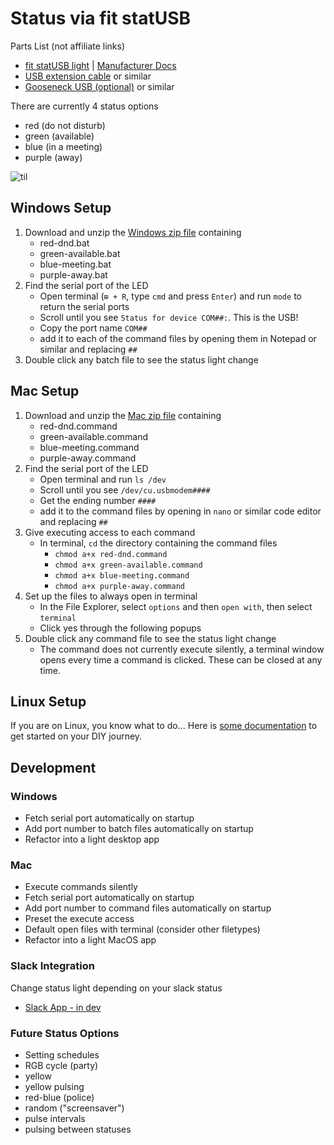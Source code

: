 # Status via fit statUSB
Parts List (not affiliate links)
- [fit statUSB light](https://www.amazon.com/gp/product/B07CKFLQ5V/ref=ox_sc_act_title_1?smid=A3J2VUK9571N8X&psc=1) | [Manufacturer Docs](http://fit-pc.com/wiki/index.php/Fit-statUSB)  
- [USB extension cable](https://www.amazon.com/gp/product/B097Q99K1P/ref=ox_sc_act_title_2?smid=A1HTDKRQ0FE20L&psc=1) or similar
- [Gooseneck USB (optional)](https://www.amazon.com/gp/product/B003PFBB4G/ref=ewc_pr_img_1?smid=A32IO94WFN2NEL&psc=1) or similar   
   
There are currently 4 status options    
- red (do not disturb)
- green (available)
- blue (in a meeting)
- purple (away)  
  
![til](./demo.gif)

## Windows Setup
1. Download and unzip the [Windows zip file](https://github.com/jordestay/status/raw/main/windows/status-light.zip) containing
    - red-dnd.bat
    - green-available.bat
    - blue-meeting.bat
    - purple-away.bat
2. Find the serial port of the LED
    - Open terminal (`⊞ + R`, type `cmd` and press `Enter`) and run `mode` to return the serial ports
    - Scroll until you see `Status for device COM##:`. This is the USB!
    - Copy the port name `COM##`  
    - add it to each of the command files by opening them in Notepad or similar and replacing `##`
3. Double click any batch file to see the status light change
## Mac Setup
1. Download and unzip the [Mac zip file](https://github.com/jordestay/status/raw/main/mac/status-light.zip) containing
    - red-dnd.command
    - green-available.command
    - blue-meeting.command
    - purple-away.command
2. Find the serial port of the LED
    - Open terminal and run `ls /dev`
    - Scroll until you see `/dev/cu.usbmodem####`
    - Get the ending number `####`
    - add it to the command files by opening in `nano` or similar code editor and replacing `##`
3. Give executing access to each command
    - In terminal, `cd` the directory containing the command files
        - `chmod a+x red-dnd.command`
        - `chmod a+x green-available.command`
        - `chmod a+x blue-meeting.command`
        - `chmod a+x purple-away.command`
4. Set up the files to always open in terminal
    - In the File Explorer, select `options` and then `open with`, then select `terminal`
    - Click yes through the following popups
5. Double click any command file to see the status light change
    - The command does not currently execute silently, a terminal window opens every time a command is clicked. These can be closed at any time.
## Linux Setup
If you are on Linux, you know what to do... Here is [some documentation](https://www.fit-iot.com/forum/viewtopic.php?f=175&t=6335&p=21219&hilit=linux#p21219) to get started on your DIY journey.
## Development
### Windows
- Fetch serial port automatically on startup
- Add port number to batch files automatically on startup
- Refactor into a light desktop app
### Mac
- Execute commands silently
- Fetch serial port automatically on startup
- Add port number to command files automatically on startup
- Preset the execute access
- Default open files with terminal (consider other filetypes)
- Refactor into a light MacOS app
### Slack Integration
Change status light depending on your slack status
- [Slack App - in dev](https://api.slack.com/apps/A04UG8CB3HS)
### Future Status Options
- Setting schedules
- RGB cycle (party)
- yellow
- yellow pulsing
- red-blue (police)
- random ("screensaver")
- pulse intervals
- pulsing between statuses
